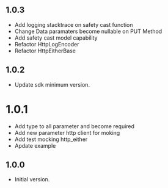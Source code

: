 ## 1.0.3

- Add logging stacktrace on safety cast function
- Change Data paramaters become nullable on PUT Method
- Add safety cast model capability
- Refactor HttpLogEncoder
- Refactor HttpEitherBase

## 1.0.2

- Update sdk minimum version.

# 1.0.1
- Add type to all parameter and become required
- Add new parameter http client for moking
- Add test mocking http_either
- Apdate example

## 1.0.0

- Initial version.
